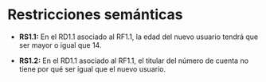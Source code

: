 # Restricciones semánticas

  - **RS1.1:** En el RD1.1 asociado al RF1.1, la edad del nuevo usuario tendrá que ser mayor o igual que 14.

  - **RS1.2:** En el RD1.1 asociado al RF1.1, el titular del número de cuenta no tiene por qué ser igual que el nuevo usuario.
